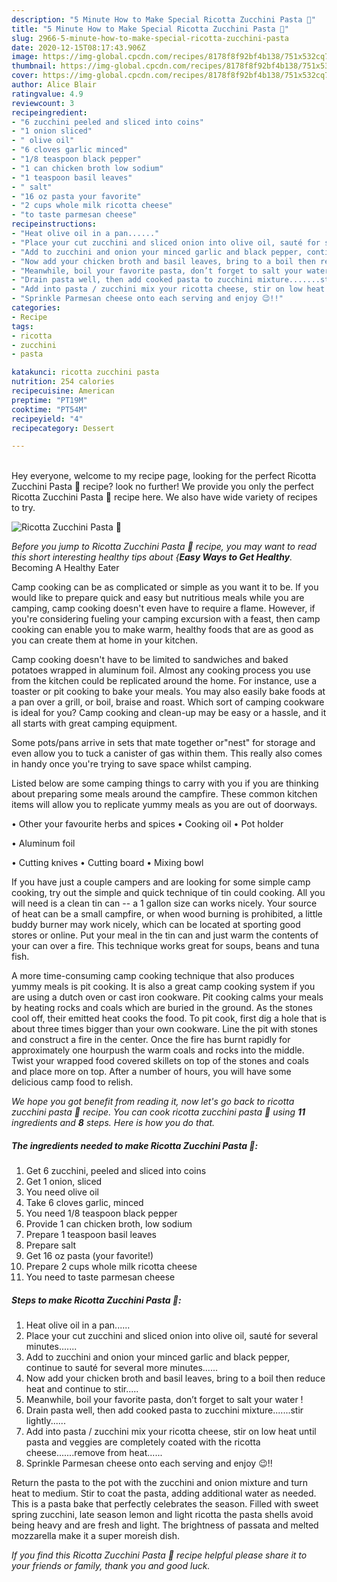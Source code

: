 ```yaml
---
description: "5 Minute How to Make Special Ricotta Zucchini Pasta 🍝"
title: "5 Minute How to Make Special Ricotta Zucchini Pasta 🍝"
slug: 2966-5-minute-how-to-make-special-ricotta-zucchini-pasta
date: 2020-12-15T08:17:43.906Z
image: https://img-global.cpcdn.com/recipes/8178f8f92bf4b138/751x532cq70/ricotta-zucchini-pasta-🍝-recipe-main-photo.jpg
thumbnail: https://img-global.cpcdn.com/recipes/8178f8f92bf4b138/751x532cq70/ricotta-zucchini-pasta-🍝-recipe-main-photo.jpg
cover: https://img-global.cpcdn.com/recipes/8178f8f92bf4b138/751x532cq70/ricotta-zucchini-pasta-🍝-recipe-main-photo.jpg
author: Alice Blair
ratingvalue: 4.9
reviewcount: 3
recipeingredient:
- "6 zucchini peeled and sliced into coins"
- "1 onion sliced"
- " olive oil"
- "6 cloves garlic minced"
- "1/8 teaspoon black pepper"
- "1 can chicken broth low sodium"
- "1 teaspoon basil leaves"
- " salt"
- "16 oz pasta your favorite"
- "2 cups whole milk ricotta cheese"
- "to taste parmesan cheese"
recipeinstructions:
- "Heat olive oil in a pan......"
- "Place your cut zucchini and sliced onion into olive oil, sauté for several minutes......."
- "Add to zucchini and onion your minced garlic and black pepper, continue to sauté for several more minutes......"
- "Now add your chicken broth and basil leaves, bring to a boil then reduce heat and continue to stir....."
- "Meanwhile, boil your favorite pasta, don’t forget to salt your water !"
- "Drain pasta well, then add cooked pasta to zucchini mixture.......stir lightly......"
- "Add into pasta / zucchini mix your ricotta cheese, stir on low heat until pasta and veggies are completely coated with the ricotta cheese.......remove from heat......"
- "Sprinkle Parmesan cheese onto each serving and enjoy 😉!!"
categories:
- Recipe
tags:
- ricotta
- zucchini
- pasta

katakunci: ricotta zucchini pasta 
nutrition: 254 calories
recipecuisine: American
preptime: "PT19M"
cooktime: "PT54M"
recipeyield: "4"
recipecategory: Dessert

---
```

<br>
Hey everyone, welcome to my recipe page, looking for the perfect Ricotta Zucchini Pasta 🍝 recipe? look no further! We provide you only the perfect Ricotta Zucchini Pasta 🍝 recipe here. We also have wide variety of recipes to try.
<br>


![Ricotta Zucchini Pasta 🍝](https://img-global.cpcdn.com/recipes/8178f8f92bf4b138/751x532cq70/ricotta-zucchini-pasta-🍝-recipe-main-photo.jpg)

<i>Before you jump to Ricotta Zucchini Pasta 🍝 recipe, you may want to read this short interesting healthy tips about {<strong>Easy Ways to Get Healthy</strong>.</i>
Becoming A Healthy Eater

    
Camp cooking can be as complicated or simple as you want it to be. If you would like to prepare quick and easy but nutritious meals while you are camping, camp cooking doesn't even have to require a flame. However, if you're considering fueling your camping excursion with a feast, then camp cooking can enable you to make warm, healthy foods that are as good as you can create them at home in your kitchen.

Camp cooking doesn't have to be limited to sandwiches and baked potatoes wrapped in aluminum foil.  Almost any cooking process you use from the kitchen could be replicated around the home. For instance, use a toaster or pit cooking to bake your meals. You may also easily bake foods at a pan over a grill, or boil, braise and roast. Which sort of camping cookware is ideal for you? Camp cooking and clean-up may be easy or a hassle, and it all starts with great camping equipment.

Some pots/pans arrive in sets that mate together or"nest" for storage and even allow you to tuck a canister of gas within them. This really also comes in handy once you're trying to save space whilst camping.

Listed below are some camping things to carry with you if you are thinking about preparing some meals around the campfire. These common kitchen items will allow you to replicate yummy meals as you are out of doorways.


• Other your favourite herbs and spices
• Cooking oil
• Pot holder

• Aluminum foil

• Cutting knives
• Cutting board
• Mixing bowl


If you have just a couple campers and are looking for some simple camp cooking, try out the simple and quick technique of tin could cooking. All you will need is a clean tin can -- a 1 gallon size can works nicely. Your source of heat can be a small campfire, or when wood burning is prohibited, a little buddy burner may work nicely, which can be located at sporting good stores or online. Put your meal in the tin can and just warm the contents of your can over a fire.  This technique works great for soups, beans and tuna fish.

A more time-consuming camp cooking technique that also produces yummy meals is pit cooking.  It is also a great camp cooking system if you are using a dutch oven or cast iron cookware. Pit cooking calms your meals by heating rocks and coals which are buried in the ground. As the stones cool off, their emitted heat cooks the food. To pit cook, first dig a hole that is about three times bigger than your own cookware. Line the pit with stones and construct a fire in the center. Once the fire has burnt rapidly for approximately one hourpush the warm coals and rocks into the middle. Twist your wrapped food covered skillets on top of the stones and coals and place more on top. After a number of hours, you will have some delicious camp food to relish.


<i>We hope you got benefit from reading it, now let's go back to ricotta zucchini pasta 🍝 recipe. You can cook ricotta zucchini pasta 🍝 using <strong>11</strong> ingredients and <strong>8</strong> steps. Here is how you do that.
</i>

##### The ingredients needed to make Ricotta Zucchini Pasta 🍝:

1. Get 6 zucchini, peeled and sliced into coins
1. Get 1 onion, sliced
1. You need  olive oil
1. Take 6 cloves garlic, minced
1. You need 1/8 teaspoon black pepper
1. Provide 1 can chicken broth, low sodium
1. Prepare 1 teaspoon basil leaves
1. Prepare  salt
1. Get 16 oz pasta (your favorite!)
1. Prepare 2 cups whole milk ricotta cheese
1. You need to taste parmesan cheese


##### Steps to make Ricotta Zucchini Pasta 🍝:

1. Heat olive oil in a pan......
1. Place your cut zucchini and sliced onion into olive oil, sauté for several minutes.......
1. Add to zucchini and onion your minced garlic and black pepper, continue to sauté for several more minutes......
1. Now add your chicken broth and basil leaves, bring to a boil then reduce heat and continue to stir.....
1. Meanwhile, boil your favorite pasta, don’t forget to salt your water !
1. Drain pasta well, then add cooked pasta to zucchini mixture.......stir lightly......
1. Add into pasta / zucchini mix your ricotta cheese, stir on low heat until pasta and veggies are completely coated with the ricotta cheese.......remove from heat......
1. Sprinkle Parmesan cheese onto each serving and enjoy 😉!!


Return the pasta to the pot with the zucchini and onion mixture and turn heat to medium. Stir to coat the pasta, adding additional water as needed. This is a pasta bake that perfectly celebrates the season. Filled with sweet spring zucchini, late season lemon and light ricotta the pasta shells avoid being heavy and are fresh and light. The brightness of passata and melted mozzarella make it a super moreish dish. 

<i>If you find this Ricotta Zucchini Pasta 🍝 recipe helpful please share it to your friends or family, thank you and good luck.</i>
